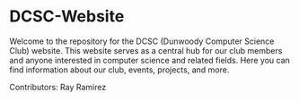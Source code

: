 # DCSC-Website
Welcome to the repository for the DCSC (Dunwoody Computer Science Club) website. This website serves as a central hub for our club members and anyone interested in computer science and related fields. Here you can find information about our club, events, projects, and more.

Contributors:
Ray Ramirez